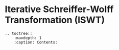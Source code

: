# Iterative Schreiffer-Wolff Transformation (ISWT)

```{eval-rst}
.. toctree::
    :maxdepth: 1
    :caption: Contents:

```
